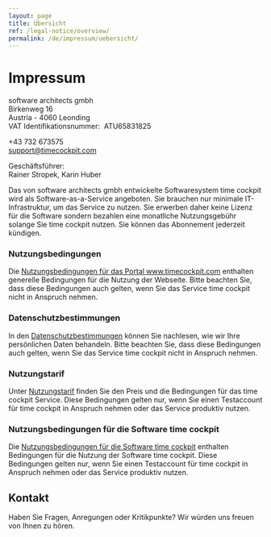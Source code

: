 ```yaml
---
layout: page
title: Übersicht
ref: /legal-notice/overview/
permalink: /de/impressum/uebersicht/
---
```


<h1>Impressum</h1><p>software architects gmbh<br /> Birkenweg 16<br /> Austria - 4060 Leonding<br /> VAT Identifikationsnummer:  ATU65831825</p><p>+43 732 673575<br /><a href="mailto:support@timecockpit.com">support@timecockpit.com</a></p><p>Geschäftsführer:<br /> Rainer Stropek, Karin Huber</p><div class="contentbox">
  <p>Das von software architects gmbh entwickelte Softwaresystem time cockpit wird als Software-as-a-Service angeboten. Sie brauchen nur minimale IT-Infrastruktur, um das Service zu nutzen. Sie erwerben daher keine Lizenz für die Software sondern bezahlen eine monatliche Nutzungsgebühr solange Sie time cockpit nutzen. Sie können das Abonnement jederzeit kündigen.</p>
  <h3>Nutzungsbedingungen</h3>
  <p>Die <a href="{{site.baseurl}}/de/impressum/nutzungsbestimmungen/">Nutzungsbedingungen für das Portal www.timecockpit.com</a> enthalten generelle Bedingungen für die Nutzung der Webseite. Bitte beachten Sie, dass diese Bedingungen auch gelten, wenn Sie das Service time cockpit nicht in Anspruch nehmen.</p>
  <h3>Datenschutzbestimmungen</h3>
  <p>In den <a href="{{site.baseurl}}/de/impressum/datenschutzbestimmungen/">Datenschutzbestimmungen</a> können Sie nachlesen, wie wir Ihre persönlichen Daten behandeln. Bitte beachten Sie, dass diese Bedingungen auch gelten, wenn Sie das Service time cockpit nicht in Anspruch nehmen.</p>
  <h3>Nutzungstarif</h3>
  <p>Unter <a href="{{site.baseurl}}/de/impressum/nutzungstarif/">Nutzungstarif</a> finden Sie den Preis und die Bedingungen für das time cockpit Service. Diese Bedingungen gelten nur, wenn Sie einen Testaccount für time cockpit in Anspruch nehmen oder das Service produktiv nutzen.</p>
  <h3>Nutzungsbedingungen für die Software time cockpit</h3>
  <p>Die <a href="{{site.baseurl}}/de/impressum/lizenzbestimmungen/">Nutzungsbedingungen für die Software time cockpit</a> enthalten Bedingungen für die Nutzung der Software time cockpit. Diese Bedingungen gelten nur, wenn Sie einen Testaccount für time cockpit in Anspruch nehmen oder das Service produktiv nutzen.</p>
</div><h2>Kontakt</h2><p>Haben Sie Fragen, Anregungen oder Kritikpunkte? Wir würden uns freuen von Ihnen zu hören.</p><function name="Composite.AspNet.LoadUserControl">
  <param name="Path" value="~/Frontend/Custom/Web/Forms/Controls/Contact.ascx" />
</function>